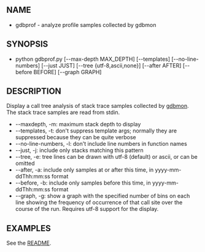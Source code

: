 ## NAME
* gdbprof - analyze profile samples collected by gdbmon

## SYNOPSIS

* python gdbprof.py [--max-depth MAX_DEPTH] [--templates]
  [--no-line-numbers] [--just JUST] [--tree {utf-8,ascii,none}]
  [--after AFTER] [--before BEFORE] [--graph GRAPH]

## DESCRIPTION

Display a call tree analysis of stack trace samples collected by
[gdbmon](gdbmon.md). The stack trace samples are read from stdin.

* --maxdepth, -m: maximum stack depth to display
* --templates, -t: don't suppress template args; normally they are suppressed because they can be quite verbose
* --no-line-numbers, -l: don't include line numbers in function names
* --just, -j: include only stacks matching this pattern
* --tree, -e: tree lines can be drawn with utf-8 (default) or ascii, or can be omitted
* --after, -a: include only samples at or after this time, in yyyy-mm-ddThh:mm:ss format
* --before, -b: include only samples before this time, in yyyy-mm-ddThh:mm:ss format
* --graph, -g: show a graph with the specified number of bins on each
    line showing the frequency of occurrence of that call site over
    the course of the run. Requires utf-8 support for the display.


## EXAMPLES

See the [README](README.md).
